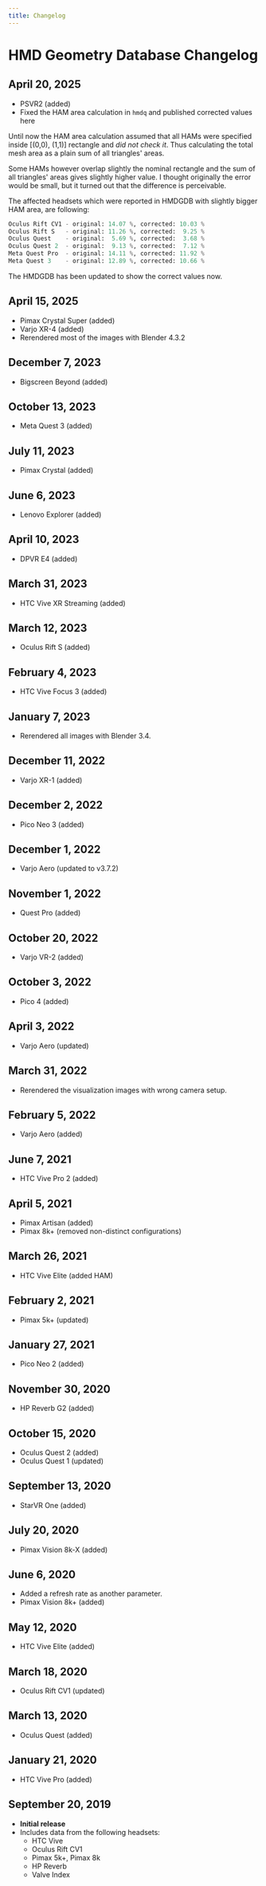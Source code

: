 ```yaml
---
title: Changelog
---
```


# HMD Geometry Database Changelog

## April 20, 2025

- PSVR2 (added)
- Fixed the HAM area calculation in `hmdq` and published corrected values here

Until now the HAM area calculation assumed that all HAMs were specified inside [(0,0), (1,1)] rectangle and _did not check it_. Thus calculating the total mesh area as a plain sum of all triangles' areas.

Some HAMs however overlap slightly the nominal rectangle and the sum of all triangles' areas gives slightly higher value. I thought originally the error would be small, but it turned out that the difference is perceivable.

The affected headsets which were reported in HMDGDB with slightly bigger HAM area, are following:

```python
Oculus Rift CV1 - original: 14.07 %, corrected: 10.03 %
Oculus Rift S   - original: 11.26 %, corrected:  9.25 %
Oculus Quest    - original:  5.69 %, corrected:  3.68 %
Oculus Quest 2  - original:  9.13 %, corrected:  7.12 %
Meta Quest Pro  - original: 14.11 %, corrected: 11.92 %
Meta Quest 3    - original: 12.89 %, corrected: 10.66 %
```

The HMDGDB has been updated to show the correct values now.

## April 15, 2025

- Pimax Crystal Super (added)
- Varjo XR-4 (added)
- Rerendered most of the images with Blender 4.3.2

## December 7, 2023

- Bigscreen Beyond (added)

## October 13, 2023

- Meta Quest 3 (added)

## July 11, 2023

- Pimax Crystal (added)

## June 6, 2023

- Lenovo Explorer (added)

## April 10, 2023

- DPVR E4 (added)

## March 31, 2023

- HTC Vive XR Streaming (added)

## March 12, 2023

- Oculus Rift S (added)

## February 4, 2023

- HTC Vive Focus 3 (added)

## January 7, 2023

- Rerendered all images with Blender 3.4.

## December 11, 2022

- Varjo XR-1 (added)

## December 2, 2022

- Pico Neo 3 (added)

## December 1, 2022

- Varjo Aero (updated to v3.7.2)

## November 1, 2022

- Quest Pro (added)

## October 20, 2022

- Varjo VR-2 (added)

## October 3, 2022

- Pico 4 (added)

## April 3, 2022

- Varjo Aero (updated)

## March 31, 2022

- Rerendered the visualization images with wrong camera setup.

## February 5, 2022

- Varjo Aero (added)

## June 7, 2021

- HTC Vive Pro 2 (added)

## April 5, 2021

- Pimax Artisan (added)
- Pimax 8k+ (removed non-distinct configurations)

## March 26, 2021

- HTC Vive Elite (added HAM)

## February 2, 2021

- Pimax 5k+ (updated)

## January 27, 2021

- Pico Neo 2 (added)

## November 30, 2020

- HP Reverb G2 (added)

## October 15, 2020

- Oculus Quest 2 (added)
- Oculus Quest 1 (updated)

## September 13, 2020

- StarVR One (added)

## July 20, 2020

- Pimax Vision 8k-X (added)

## June 6, 2020

- Added a refresh rate as another parameter.
- Pimax Vision 8k+ (added)

## May 12, 2020

- HTC Vive Elite (added)

## March 18, 2020

- Oculus Rift CV1 (updated)

## March 13, 2020

- Oculus Quest (added)

## January 21, 2020

- HTC Vive Pro (added)

## September 20, 2019

- **Initial release**
- Includes data from the following headsets:
  - HTC Vive
  - Oculus Rift CV1
  - Pimax 5k+, Pimax 8k
  - HP Reverb
  - Valve Index
